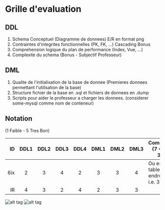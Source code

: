 # Grille d'evaluation

## DDL

1. Schema Conceptuel (Diagramme de donnees) E/R en format png
2. Contraintes d'integrites fonctionnelles (PK, FK, ...) Cascading Bonus
3. Comprehension logique du plan de performance (Index, Vue, ...)
4. Complexite du schema (Bonus - Subjectif Professeur)

## DML

1. Qualite de l'initialisation de la base de donnee (Premieres donnees permettant l'utilisation de la base)
2. Structure fichier de la base en .sql et fichiers de donnees en .dump
3. Scripts pour aider le professeur a charger les donnees. (considerer some-mysql comme nom de conteneur)

## Notation 

(1 Faible - 5 Tres Bon)

| ID  |DDL1|DDL2|DDL3|DDL4|DML1|DML2|DML3|  Comments    (7 * 5 = 35)             |
|----:|:--:|:--:|:--:|:--:|:--:|:--:|:--:|---------------------------------------|  
| 6ix | 2  | 3  | 4  |  2 |  3 | 3  |  4 |  Ou est la table endroits? i.e. 3FN   |  
| IR  | 4  | 3  | 2  |  4 |  2 | 3  |  3 |                                       |  

![alt tag]()
![alt tag]()
